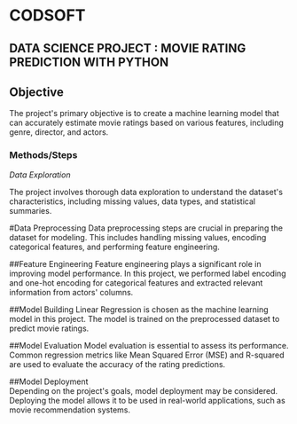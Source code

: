 # CODSOFT
## DATA SCIENCE PROJECT : MOVIE RATING PREDICTION WITH PYTHON

## Objective
The project's primary objective is to create a machine learning model that can accurately estimate movie ratings based on various features, including genre, director, and actors.

### Methods/Steps

*Data Exploration*

The project involves thorough data exploration to understand the dataset's characteristics, including missing values, data types, and statistical summaries.

#Data Preprocessing
Data preprocessing steps are crucial in preparing the dataset for modeling. This includes handling missing values, encoding categorical features, and performing feature engineering.

##Feature Engineering
Feature engineering plays a significant role in improving model performance. In this project, we performed label encoding and one-hot encoding for categorical features and extracted relevant information from actors' columns.

##Model Building 
Linear Regression is chosen as the machine learning model in this project. The model is trained on the preprocessed dataset to predict movie ratings.

##Model Evaluation
Model evaluation is essential to assess its performance. Common regression metrics like Mean Squared Error (MSE) and R-squared are used to evaluate the accuracy of the rating predictions.

##Model Deployment  
Depending on the project's goals, model deployment may be considered. Deploying the model allows it to be used in real-world applications, such as movie recommendation systems.

